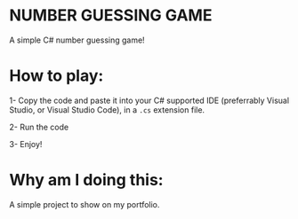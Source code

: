 # NUMBER GUESSING GAME
A simple C# number guessing game!

# How to play:

1- Copy the code and paste it into your C# supported IDE (preferrably Visual Studio, or Visual Studio Code), in a `.cs` extension file.

2- Run the code

3- Enjoy!

# Why am I doing this:

A simple project to show on my portfolio.
